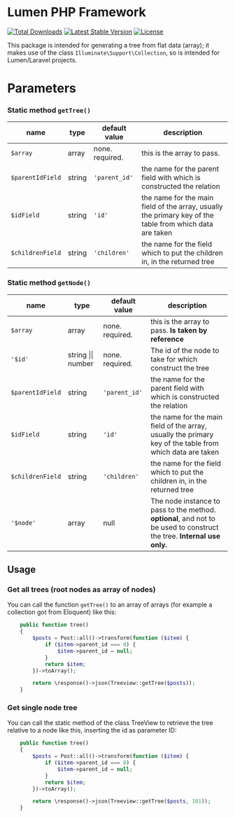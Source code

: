 # Lumen PHP Framework

[![Total Downloads](https://img.shields.io/packagist/dt/falco442/lumen-treeview)](https://packagist.org/packages/falco442/lumen-treeview)
[![Latest Stable Version](https://img.shields.io/packagist/v/falco442/lumen-treeview)](https://packagist.org/packages/falco442/lumen-treeview)
[![License](https://img.shields.io/packagist/l/falco442/lumen-treeview)](https://packagist.org/packages/falco442/lumen-treeview)

This package is intended for generating a tree from flat data (array); it makes use of the class `Illuminate\Support\Collection`, so is intended for Lumen/Laravel projects.

# Parameters

### Static method `getTree()`

| name             | type   | default value   | description                                                                                              |
|------------------|--------|-----------------|----------------------------------------------------------------------------------------------------------|
| `$array`         | array  | none. required. | this is the array to pass.                                                                               |
| `$parentIdField` | string | `'parent_id'`   | the name for the parent field with which is constructed the relation                                     |
| `$idField`       | string | `'id'`          | the name for the main field of the array, usually the primary key of the table from which data are taken |
| `$childrenField` | string | `'children'`    | the name for the field which to put the children in, in the returned tree                                |

### Static method `getNode()`

| name             | type               | default value   | description                                                                                                             |
|------------------|--------------------|-----------------|-------------------------------------------------------------------------------------------------------------------------|
| `$array`         | array              | none. required. | this is the array to pass. **Is taken by reference**                                                                    |
| `'$id'`          | string \|\| number | none. required. | The id of the node to take for which construct the tree                                                                 |
| `$parentIdField` | string             | `'parent_id'`   | the name for the parent field with which is constructed the relation                                                    |
| `$idField`       | string             | `'id'`          | the name for the main field of the array, usually the primary key of the table from which data are taken                |
| `$childrenField` | string             | `'children'`    | the name for the field which to put the children in, in the returned tree                                               |
| `'$node'`        | array              | null            | The node instance to pass to the method. **optional**, and not to be used to construct the tree. **Internal use only.** |

## Usage

### Get all trees (root nodes as array of nodes)

You can call the function `getTree()` to an array of arrays (for example a collection got from Eloquent) like this:

```php
    public function tree()
    {
        $posts = Post::all()->transform(function ($item) {
            if ($item->parent_id === 0) {
                $item->parent_id = null;
            }
            return $item;
        })->toArray();

        return \response()->json(Treeview::getTree($posts));
    }
```

### Get single node tree

You can call the static method of the class TreeView to retrieve the tree relative to a node like this, inserting the id
as parameter
ID:

```php
    public function tree()
    {
        $posts = Post::all()->transform(function ($item) {
            if ($item->parent_id === 0) {
                $item->parent_id = null;
            }
            return $item;
        })->toArray();

        return \response()->json(Treeview::getTree($posts, 101));
    }
```
